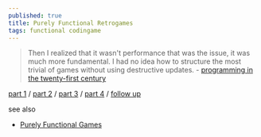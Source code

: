 ```yaml
---
published: true
title: Purely Functional Retrogames
tags: functional codingame
---
```

> Then I realized that it wasn't performance that was the issue, it was much more fundamental.
I had no idea how to structure the most trivial of games without using destructive updates. - [programming in the
twenty-first century](https://prog21.dadgum.com/23.html)

[part 1](https://prog21.dadgum.com/23.html) / [part 2](https://prog21.dadgum.com/24.html)
/ [part 3](https://prog21.dadgum.com/25.html) / [part 4](https://prog21.dadgum.com/26.html)
/ [follow up](https://prog21.dadgum.com/37.html)

see also
- [Purely Functional Games](https://r-wos.org/blog/purely-functional-games)
